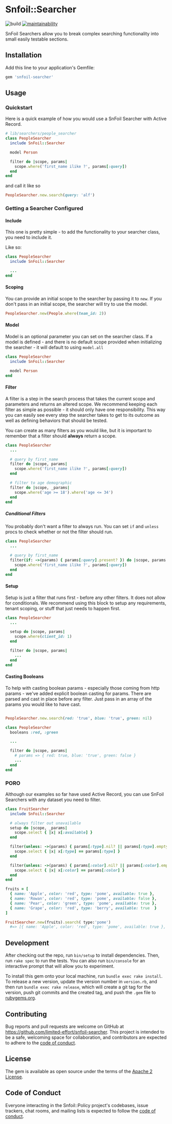 # Snfoil::Searcher

![build](https://github.com/limited-effort/snfoil-searcher/actions/workflows/main.yml/badge.svg) [![maintainability](https://api.codeclimate.com/v1/badges/a05646d2c1e6e986de89/maintainability)](https://codeclimate.com/github/limited-effort/snfoil-searcher/maintainability)

SnFoil Searchers allow you to break complex searching functionality into small easily testable sections.

## Installation

Add this line to your application's Gemfile:

```ruby
gem 'snfoil-searcher'
```

## Usage

### Quickstart

Here is a quick example of how you would use a SnFoil Searcher with Active Record.

```ruby 
# lib/searchers/people_searcher
class PeopleSearcher
  include SnFoil::Searcher

  model Person

  filter do |scope, params|
    scope.where('first_name ilike ?', params[:query])
  end
end
```

and call it like so

```ruby
PeopleSearcher.new.search(query: 'alf')
```

### Getting a Searcher Configured

#### Include
This one is pretty simple - to add the functionality to your searcher class, you need to include it.  

Like so:

```ruby
class PeopleSearcher
  include SnFoil::Searcher

  ...
end
```

#### Scoping
You can provide an initial scope to the searcher by passing it to `new`.  If you don't pass in an initial scope, the searcher will try to use the model.

```ruby
PeopleSearcher.new(People.where(team_id: 2))
```

#### Model

Model is an optional parameter you can set on the searcher class.  If a model is defined - and there is no default scope provided when initializing the searcher - it will default to using `model.all`

```ruby 
class PeopleSearcher
  include SnFoil::Searcher

  model Person
end
```

#### Filter

A filter is a step in the search process that takes the current scope and parameters and returns an altered scope.  We recommend keeping each filter as simple as possible - it should only have one responsibility.  This way you can easily see every step the searcher takes to get to its outcome as well as defining behaviors that should be tested.

You can create as many filters as you would like, but it is important to remember that a filter should **always** return a scope.

```ruby 
class PeopleSearcher
  ...

  # query by first_name
  filter do |scope, params|
    scope.where('first_name ilike ?', params[:query])
  end

  # filter to age demographic
  filter do |scope, _params|
    scope.where('age >= 18').where('age <= 34')
  end
end
```

##### Conditional Filters

You probably don't want a filter to always run.  You can set `if` and `unless` procs to check whether or not the filter should run.

```ruby 
class PeopleSearcher
  ...

  # query by first_name
  filter(if: ->(params) { params[:query].present? }) do |scope, params|
    scope.where('first_name ilike ?', params[:query])
  end
end
```

#### Setup
Setup is just a filter that runs first - before any other filters.  It does not allow for conditionals.  We recommend using this block to setup any requirements, tenant scoping, or stuff that just needs to happen first. 

```ruby 
class PeopleSearcher
  ...

  setup do |scope, params|
    scope.where(client_id: 1)
  end

  filter do |scope, params|
    ...
  end
end
```

#### Casting Booleans

To help with casting boolean params - especially those coming from http params - we've added explicit boolean casting for params.  There are parsed and cast in place before any filter.  Just pass in an array of the params you would like to have cast.

```ruby

PeopleSearcher.new.search(red: 'true', blue: 'true', green: nil)

class PeopleSearcher
  booleans :red, :green

  ...

  filter do |scope, params|
    # params => { red: true, blue: 'true', green: false }
    ...
  end
end
```

### PORO

Although our examples so far have used Active Record, you can use SnFoil Searchers with any dataset you need to filter.

```ruby
class FruitSearcher
  include SnFoil::Searcher

  # always filter out unavailable
  setup do |scope, _params|
    scope.select { |x| x[:available] }
  end

  filter(unless: ->(params) { params[:type].nil? || params[:type].empty? }) do |scope, params|
    scope.select { |x| x[:type] == params[:type] }
  end

  filter(unless: ->(params) { params[:color].nil? || params[:color].empty? }) do |scope, params|
    scope.select { |x| x[:color] == params[:color] }
  end
end

fruits = [
  { name: 'Apple', color: 'red', type: 'pome', available: true },
  { name: 'Rowan', color: 'red', type: 'pome', available: false },
  { name: 'Pear', color: 'green', type: 'pome', available: true },
  { name: 'Grape', color: 'red', type: 'berry', available: true  }
]

FruitSearcher.new(fruits).search( type:'pome')
  #=> [{ name: 'Apple', color: 'red', type: 'pome', available: true }, { name: 'Pear', color: 'green', type: 'pome', available: true }]
```


## Development

After checking out the repo, run `bin/setup` to install dependencies. Then, run `rake spec` to run the tests. You can also run `bin/console` for an interactive prompt that will allow you to experiment.

To install this gem onto your local machine, run `bundle exec rake install`. To release a new version, update the version number in `version.rb`, and then run `bundle exec rake release`, which will create a git tag for the version, push git commits and the created tag, and push the `.gem` file to [rubygems.org](https://rubygems.org).

## Contributing

Bug reports and pull requests are welcome on GitHub at https://github.com/limited-effort/snfoil-searcher. This project is intended to be a safe, welcoming space for collaboration, and contributors are expected to adhere to the [code of conduct](https://github.com/limited-effort/snfoil-searcher/blob/main/CODE_OF_CONDUCT.md).

## License

The gem is available as open source under the terms of the [Apache 2 License](https://opensource.org/licenses/Apache-2.0).

## Code of Conduct

Everyone interacting in the Snfoil::Policy project's codebases, issue trackers, chat rooms, and mailing lists is expected to follow the [code of conduct](https://github.com/limited-effort/snfoil-searcher/blob/main/CODE_OF_CONDUCT.md).
